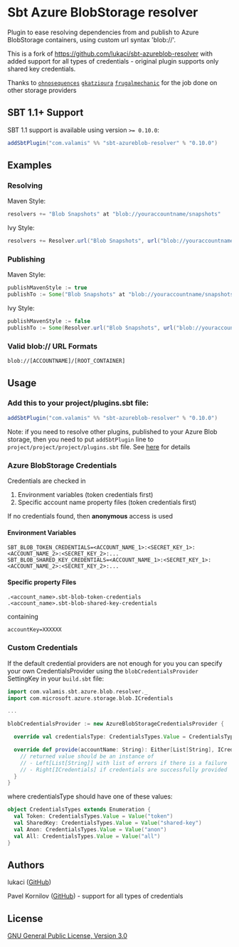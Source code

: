 # Sbt Azure BlobStorage resolver

Plugin to ease resolving dependencies from and publish to Azure BlobStorage containers, using custom url syntax 'blob://'.

This is a fork of https://github.com/lukaci/sbt-azureblob-resolver with added support for all types of 
credentials - original plugin supports only shared key credentials.

Thanks to [`ohnosequences`](https://github.com/ohnosequences/sbt-s3-resolver) [`gkatzioura`](https://github.com/gkatzioura/CloudStorageMaven) [`frugalmechanic`](https://github.com/frugalmechanic/fm-sbt-s3-resolver) for the job done on other storage providers

## SBT 1.1+ Support

SBT 1.1 support is available using version `>= 0.10.0`:

```scala
addSbtPlugin("com.valamis" %% "sbt-azureblob-resolver" % "0.10.0")
```

## Examples

### Resolving

Maven Style:

```scala
resolvers += "Blob Snapshots" at "blob://youraccountname/snapshots"
```

Ivy Style:

```scala
resolvers += Resolver.url("Blob Snapshots", url("blob://youraccountname/snapshots"))(Resolver.ivyStylePatterns)
```

### Publishing

Maven Style:

```scala
publishMavenStyle := true
publishTo := Some("Blob Snapshots" at "blob://youraccountname/snapshots")
```

Ivy Style:

```scala
publishMavenStyle := false
publishTo := Some(Resolver.url("Blob Snapshots", url("blob://youraccountname/snapshots"))(Resolver.ivyStylePatterns))
```

### Valid blob:// URL Formats

    blob://[ACCOUNTNAME]/[ROOT_CONTAINER]

## Usage

### Add this to your project/plugins.sbt file:

```scala
addSbtPlugin("com.valamis" %% "sbt-azureblob-resolver" % "0.10.0")
```

Note: if you need to resolve other plugins, published to your Azure Blob storage, then you need to put `addSbtPlugin` 
line to `project/project/project/plugins.sbt` file. 
See [here](https://www.scala-sbt.org/1.x/docs/Organizing-Build.html#sbt+is+recursive) for details

### Azure BlobStorage Credentials

Credentials are checked in 
 1. Environment variables (token credentials first)
 2. Specific account name property files (token credentials first)
 
If no credentials found, then **anonymous** access is used 


#### Environment Variables

    SBT_BLOB_TOKEN_CREDENTIALS=<ACCOUNT_NAME_1>:<SECRET_KEY_1>:<ACCOUNT_NAME_2>:<SECRET_KEY_2>:...
    SBT_BLOB_SHARED_KEY_CREDENTIALS=<ACCOUNT_NAME_1>:<SECRET_KEY_1>:<ACCOUNT_NAME_2>:<SECRET_KEY_2>:...
    
#### Specific property Files

```shell
.<account_name>.sbt-blob-token-credentials
.<account_name>.sbt-blob-shared-key-credentials
```

containing

```shell
accountKey=XXXXXX
```

### Custom Credentials

If the default credential providers are not enough for you you can specify your own CredentialsProvider using the `blobCredentialsProvider` SettingKey in your `build.sbt` file:

```scala
import com.valamis.sbt.azure.blob.resolver._
import com.microsoft.azure.storage.blob.ICredentials

...

blobCredentialsProvider := new AzureBlobStorageCredentialsProvider {

  override val credentialsType: CredentialsTypes.Value = CredentialsTypes.Token

  override def provide(accountName: String): Either[List[String], ICredentials] = {
    // returned value should be an instance of
    // - Left[List[String]] with list of errors if there is a failure
    // - Right[ICredentials] if credentials are successfully provided
  }
}
```
where credentialsType should have one of these values:
```scala
object CredentialsTypes extends Enumeration {
  val Token: CredentialsTypes.Value = Value("token")
  val SharedKey: CredentialsTypes.Value = Value("shared-key")
  val Anon: CredentialsTypes.Value = Value("anon")
  val All: CredentialsTypes.Value = Value("all")
}
```

## Authors

lukaci (<a href="https://github.com/lukaci" rel="author">GitHub</a>)

Pavel Kornilov (<a href="https://github.com/pavel-kornilov" rel="author">GitHub</a>) - support for all types of credentials 

## License

[GNU General Public License, Version 3.0](https://www.gnu.org/licenses/gpl.txt)